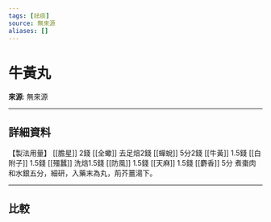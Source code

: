 ```yaml
---
tags: [祛痰]
source: 無來源
aliases: []
---
```


# 牛黃丸

**來源**: 無來源  

---

## 詳細資料
【製法用量】 [[膽星]] 2錢 [[全蠍]] 去足焙2錢 [[蟬蛻]] 5分2錢 [[牛黃]] 1.5錢 [[白附子]] 1.5錢 [[殭蠶]] 洗焙1.5錢 [[防風]] 1.5錢 [[天麻]] 1.5錢 [[麝香]] 5分
煮棗肉和水銀五分，細研，入藥末為丸，荊芥薑湯下。

---

## 比較
